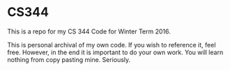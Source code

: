 CS344
======

This is a repo for my CS 344 Code for Winter Term 2016.

This is personal archival of my own code. If you wish to reference it, feel free. However, in the end it is important to do your own work. You will learn nothing from copy pasting mine. Seriously.
